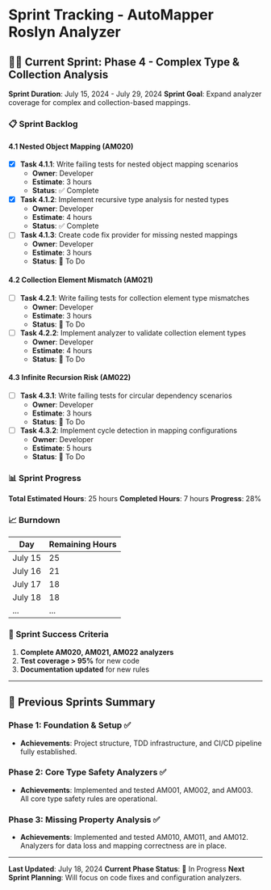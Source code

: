 # Sprint Tracking - AutoMapper Roslyn Analyzer

## 🏃‍♂️ Current Sprint: Phase 4 - Complex Type & Collection Analysis

**Sprint Duration**: July 15, 2024 - July 29, 2024
**Sprint Goal**: Expand analyzer coverage for complex and collection-based mappings.

### 📋 Sprint Backlog

#### 4.1 Nested Object Mapping (AM020)
- [x] **Task 4.1.1**: Write failing tests for nested object mapping scenarios
  - **Owner**: Developer
  - **Estimate**: 3 hours
  - **Status**: ✅ Complete
- [x] **Task 4.1.2**: Implement recursive type analysis for nested types
  - **Owner**: Developer
  - **Estimate**: 4 hours
  - **Status**: ✅ Complete
- [ ] **Task 4.1.3**: Create code fix provider for missing nested mappings
  - **Owner**: Developer
  - **Estimate**: 3 hours
  - **Status**: 📝 To Do

#### 4.2 Collection Element Mismatch (AM021)
- [ ] **Task 4.2.1**: Write failing tests for collection element type mismatches
  - **Owner**: Developer
  - **Estimate**: 3 hours
  - **Status**: 📝 To Do
- [ ] **Task 4.2.2**: Implement analyzer to validate collection element types
  - **Owner**: Developer
  - **Estimate**: 4 hours
  - **Status**: 📝 To Do

#### 4.3 Infinite Recursion Risk (AM022)
- [ ] **Task 4.3.1**: Write failing tests for circular dependency scenarios
  - **Owner**: Developer
  - **Estimate**: 3 hours
  - **Status**: 📝 To Do
- [ ] **Task 4.3.2**: Implement cycle detection in mapping configurations
  - **Owner**: Developer
  - **Estimate**: 5 hours
  - **Status**: 📝 To Do

### 📊 Sprint Progress

**Total Estimated Hours**: 25 hours
**Completed Hours**: 7 hours
**Progress**: 28%

### 📈 Burndown

| Day       | Remaining Hours |
|-----------|-----------------|
| July 15   | 25              |
| July 16   | 21              |
| July 17   | 18              |
| July 18   | 18              |
| ...       | ...             |

### 🎯 Sprint Success Criteria

1. **Complete AM020, AM021, AM022 analyzers**
2. **Test coverage > 95%** for new code
3. **Documentation updated** for new rules

---

## 🚀 Previous Sprints Summary

### Phase 1: Foundation & Setup ✅
- **Achievements**: Project structure, TDD infrastructure, and CI/CD pipeline fully established.

### Phase 2: Core Type Safety Analyzers ✅
- **Achievements**: Implemented and tested AM001, AM002, and AM003. All core type safety rules are operational.

### Phase 3: Missing Property Analysis ✅
- **Achievements**: Implemented and tested AM010, AM011, and AM012. Analyzers for data loss and mapping correctness are in place.

---
**Last Updated**: July 18, 2024
**Current Phase Status**: 🚧 In Progress
**Next Sprint Planning**: Will focus on code fixes and configuration analyzers.
